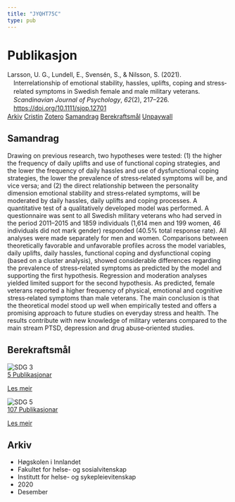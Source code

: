 ```yaml
---
title: "JYQHT75C"
type: pub
---
```

<h1>Publikasjon</h1>
<article id="csl-bib-container-JYQHT75C" class="csl-bib-container">
  <div class="csl-bib-body" style="line-height: 1.35; padding-left: 1em; text-indent:-1em;">
  <div class="csl-entry">Larsson, U. G., Lundell, E., Svens&#xE9;n, S., &amp; Nilsson, S. (2021). Interrelationship of emotional stability, hassles, uplifts, coping and stress&#x2010;related symptoms in Swedish female and male military veterans. <i>Scandinavian Journal of Psychology</i>, <i>62</i>(2), 217&#x2013;226. <a href="https://doi.org/10.1111/sjop.12701">https://doi.org/10.1111/sjop.12701</a></div>
</div>
  <div class="csl-bib-buttons">
    <a href="#taxonomy-article-JYQHT75C" class="csl-bib-button">Arkiv</a>
    <a href="https://app.cristin.no/results/show.jsf?id=1859274" alt="Cristin URL" class="csl-bib-button">Cristin</a>
    <a href="http://zotero.org/groups/5402882/items/JYQHT75C" alt="Zotero URL" class="csl-bib-button">Zotero</a>
    <a href="#abstract-article-JYQHT75C" class="csl-bib-button">Samandrag</a>
    <a href="#sdg-article-JYQHT75C" class="csl-bib-button">Berekraftsmål</a>
    <a href="https://onlinelibrary.wiley.com/doi/pdfdirect/10.1111/sjop.12701" class="csl-bib-button">Unpaywall</a>
  </div>
  <div id="csl-bib-meta-container-JYQHT75C"></div>
</article>
<div id="csl-bib-meta-JYQHT75C" class="csl-bib-meta">
  <article id="abstract-article-JYQHT75C" class="abstract-article">
    <h1>Samandrag</h1>
    Drawing on previous research, two hypotheses were tested: (1) the higher the frequency of daily uplifts and use of functional coping strategies, and the lower the frequency of daily hassles and use of dysfunctional coping strategies, the lower the prevalence of stress‐related symptoms will be, and vice versa; and (2) the direct relationship between the personality dimension emotional stability and stress‐related symptoms, will be moderated by daily hassles, daily uplifts and coping processes. A quantitative test of a qualitatively developed model was performed. A questionnaire was sent to all Swedish military veterans who had served in the period 2011–2015 and 1859 individuals (1,614 men and 199 women, 46 individuals did not mark gender) responded (40.5% total response rate). All analyses were made separately for men and women. Comparisons between theoretically favorable and unfavorable profiles across the model variables, daily uplifts, daily hassles, functional coping and dysfunctional coping (based on a cluster analysis), showed considerable differences regarding the prevalence of stress‐related symptoms as predicted by the model and supporting the first hypothesis. Regression and moderation analyses yielded limited support for the second hypothesis. As predicted, female veterans reported a higher frequency of physical, emotional and cognitive stress‐related symptoms than male veterans. The main conclusion is that the theoretical model stood up well when empirically tested and offers a promising approach to future studies on everyday stress and health. The results contribute with new knowledge of military veterans compared to the main stream PTSD, depression and drug abuse‐oriented studies.
  </article>
  <article id="sdg-article-JYQHT75C" class="sdg-article">
    <h1>Berekraftsmål</h1>
    <div class="sdg-container"><div id="sdg3" class="sdg"> <img src="{{< params subfolder >}}images/sdg/sdg03_no.png" class="image" alt="SDG 3"> <div class="sdg-overlay"> <a href="{{< params subfolder >}}no/archive/?sdg=3#archive" class="sdg-publication-count"><span>5</span> Publikasjonar</a> <p><a href="NA" class="sdg-read-more">Les meir</a></p> </div> </div> <div id="sdg5" class="sdg"> <img src="{{< params subfolder >}}images/sdg/sdg05_no.png" class="image" alt="SDG 5"> <div class="sdg-overlay"> <a href="{{< params subfolder >}}no/archive/?sdg=5#archive" class="sdg-publication-count"><span>107</span> Publikasjonar</a> <p><a href="NA" class="sdg-read-more">Les meir</a></p> </div> </div></div>
  </article>
  <article id="taxonomy-article-JYQHT75C" class="taxonomy-article">
    <h1>Arkiv</h1>
    <ul>
      <li>Høgskolen i Innlandet</li>
      <li>Fakultet for helse- og sosialvitenskap</li>
      <li>Institutt for helse- og sykepleievitenskap</li>
      <li>2020</li>
      <li>Desember</li>
    </ul>
  </article>
</div>
